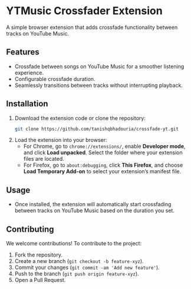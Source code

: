 # YTMusic Crossfader Extension

A simple browser extension that adds crossfade functionality between tracks on YouTube Music.

## Features
- Crossfade between songs on YouTube Music for a smoother listening experience.
- Configurable crossfade duration.
- Seamlessly transitions between tracks without interrupting playback.

## Installation
1. Download the extension code or clone the repository:
   ```bash
   git clone https://github.com/tanishqbhadouria/crossfade-yt.git
   ```
2. Load the extension into your browser:
   - For Chrome, go to `chrome://extensions/`, enable **Developer mode**, and click **Load unpacked**. Select the folder where your extension files are located.
   - For Firefox, go to `about:debugging`, click **This Firefox**, and choose **Load Temporary Add-on** to select your extension’s manifest file.

## Usage
- Once installed, the extension will automatically start crossfading between tracks on YouTube Music based on the duration you set.

## Contributing
We welcome contributions! To contribute to the project:
1. Fork the repository.
2. Create a new branch (`git checkout -b feature-xyz`).
3. Commit your changes (`git commit -am 'Add new feature'`).
4. Push to the branch (`git push origin feature-xyz`).
5. Open a Pull Request.

